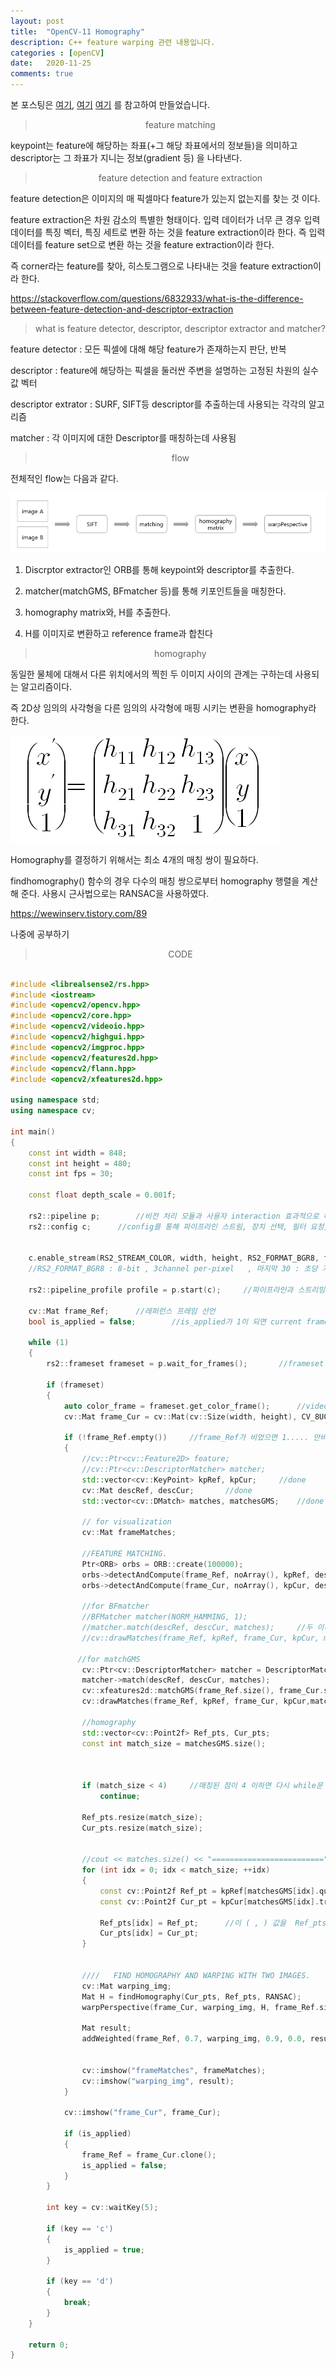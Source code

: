 ```yaml
---
layout: post
title:  "OpenCV-11 Homography"
description: C++ feature warping 관련 내용입니다.
categories : [openCV]
date:   2020-11-25
comments: true
---
```


본 포스팅은 [여기](https://ballentain.tistory.com/38), [여기](https://www.quora.com/What-is-feature-detector-descriptor-descriptor-extractor-and-matcher-in-computer-vision) [여기](https://wewinserv.tistory.com/89) 를 참고하여 만들었습니다.


<blockquote align="center"> feature matching  </blockquote>

keypoint는 feature에 해당하는 좌표(+그 해당 좌표에서의 정보들)을 의미하고 descriptor는 그 좌표가 지니는 정보(gradient 등) 을 나타낸다.


<blockquote align="center"> feature detection and feature extraction  </blockquote>
feature detection은 이미지의 매 픽셀마다 feature가 있는지 없는지를 찾는 것 이다.

feature extraction은 차원 감소의 특별한 형태이다. 입력 데이터가 너무 큰 경우 입력 데이터를 특징 벡터, 특징 세트로 변환 하는 것을 feature extraction이라 한다. 즉 입력 데이터를 feature set으로 변환 하는 것을 feature extraction이라 한다. 

즉 corner라는 feature를 찾아, 히스토그램으로 나타내는 것을 feature extraction이라 한다.

https://stackoverflow.com/questions/6832933/what-is-the-difference-between-feature-detection-and-descriptor-extraction

<blockquote align="center"> what is feature detector, descriptor, descriptor extractor and matcher?  </blockquote>

feature detector : 모든 픽셀에 대해 해당 feature가 존재하는지 판단, 반복

descriptor : feature에 해당하는 픽셀을 둘러싼 주변을 설명하는 고정된 차원의 실수값 벡터

descriptor extrator : SURF, SIFT등 descriptor를 추출하는데 사용되는 각각의 알고리즘

matcher : 각 이미지에 대한 Descriptor를 매칭하는데 사용됨

<blockquote align="center"> flow  </blockquote>

전체적인 flow는 다음과 같다.

![1](/assets/img/OpenCV/1126/1.PNG)

1. Discrptor extractor인 ORB를 통해 keypoint와 descriptor를 추출한다.

2. matcher(matchGMS, BFmatcher 등)를 통해 키포인트들을 매칭한다.

3. homography matrix와, H를 추출한다.

4.  H를 이미지로 변환하고 reference frame과 합친다


<blockquote align="center"> homography  </blockquote>

동일한 물체에 대해서 다른 위치에서의 찍힌 두 이미지 사이의 관계는 구하는데 사용되는 알고리즘이다. 

즉 2D상 임의의 사각형을 다른 임의의 사각형에 매핑 시키는 변환을 homography라 한다.

![1](/assets/img/OpenCV/1126/2.PNG)

Homography를 결정하기 위해서는 최소 4개의 매칭 쌍이 필요하다. 

findhomography() 함수의 경우 다수의 매칭 쌍으로부터 homography 행렬을 계산해 준다. 사용시 근사법으로는 RANSAC을 사용하였다.


https://wewinserv.tistory.com/89 

나중에 공부하기

<blockquote align="center"> CODE  </blockquote>

```cpp

#include <librealsense2/rs.hpp>
#include <iostream>
#include <opencv2/opencv.hpp>
#include <opencv2/core.hpp>
#include <opencv2/videoio.hpp>
#include <opencv2/highgui.hpp>
#include <opencv2/imgproc.hpp>
#include <opencv2/features2d.hpp>
#include <opencv2/flann.hpp>
#include <opencv2/xfeatures2d.hpp>

using namespace std;
using namespace cv;

int main()
{
    const int width = 848;
    const int height = 480;
    const int fps = 30;

    const float depth_scale = 0.001f;

    rs2::pipeline p;        //비전 처리 모듈과 사용자 interaction 효과적으로 해주기 위한 pipeline 선언
    rs2::config c;      //config를 통해 파이프라인 스트림, 장치 선택, 필터 요청, 기기의 파이프 라인 요구 사항과 충돌이 없는지 테스트 가능


    c.enable_stream(RS2_STREAM_COLOR, width, height, RS2_FORMAT_BGR8, fps);     //컬러 스트림 활성화, 
    //RS2_FORMAT_BGR8 : 8-bit , 3channel per-pixel   , 마지막 30 : 초당 가져오는 스트림 프레임

    rs2::pipeline_profile profile = p.start(c);     //파이프라인과 스트리밍 시작

    cv::Mat frame_Ref;      //레퍼런스 프레임 선언
    bool is_applied = false;        //is_applied가 1이 되면 current frame을 복사야여 freme_Ref에 담고 if (!frame_Ref.empty()) 문 동작

    while (1)
    {
        rs2::frameset frameset = p.wait_for_frames();       //frameset 객체 선언, 새 프레임세트를 사용할 수 있을 떄 까지 기다리기

        if (frameset)
        {
            auto color_frame = frameset.get_color_frame();      //video_frame으로 color_frame이란 객체 선언하여 컬러로 받음
            cv::Mat frame_Cur = cv::Mat(cv::Size(width, height), CV_8UC3, (void*)color_frame.get_data());       //color_frame을 M<at에 복사하여 가져옴

            if (!frame_Ref.empty())     //frame_Ref가 비었으면 1..... 안비었으면 이 문 들어옴
            {
                //cv::Ptr<cv::Feature2D> feature;
                //cv::Ptr<cv::DescriptorMatcher> matcher;
                std::vector<cv::KeyPoint> kpRef, kpCur;     //done
                cv::Mat descRef, descCur;       //done
                std::vector<cv::DMatch> matches, matchesGMS;    //done

                // for visualization
                cv::Mat frameMatches;
              
                //FEATURE MATCHING.
                Ptr<ORB> orbs = ORB::create(100000);
                orbs->detectAndCompute(frame_Ref, noArray(), kpRef, descRef);		//keypoint1, descriptor에 값 적재
                orbs->detectAndCompute(frame_Cur, noArray(), kpCur, descCur);

                //for BFmatcher
                //BFMatcher matcher(NORM_HAMMING, 1);
                //matcher.match(descRef, descCur, matches);		//두 이미지에서 최상의 일치를 얻음 (가장 일치하는것을 반환함), crossCheck
                //cv::drawMatches(frame_Ref, kpRef, frame_Cur, kpCur, matches, frameMatches);

               //for matchGMS
                cv::Ptr<cv::DescriptorMatcher> matcher = DescriptorMatcher::create("BruteForce-Hamming");         //done
                matcher->match(descRef, descCur, matches);
                cv::xfeatures2d::matchGMS(frame_Ref.size(), frame_Cur.size(), kpRef, kpCur, matches, matchesGMS, 0, 0, 6.0);
                cv::drawMatches(frame_Ref, kpRef, frame_Cur, kpCur,matchesGMS, frameMatches);

                //homography
                std::vector<cv::Point2f> Ref_pts, Cur_pts;
                const int match_size = matchesGMS.size();
                
              

                if (match_size < 4)     //매칭된 점이 4 이하면 다시 while문 처음으로 들어감
                    continue;

                Ref_pts.resize(match_size);
                Cur_pts.resize(match_size);
                                

                //cout << matches.size() << "=========================" << kpRef.size() << "=========================" << kpCur.size()  << "=========================" << matchesGMS.size() << endl;
                for (int idx = 0; idx < match_size; ++idx)
                {
                    const cv::Point2f Ref_pt = kpRef[matchesGMS[idx].queryIdx].pt;     //그 idx에 해당하는 kpRef의 값 가져와서 ( , ) 에 담음
                    const cv::Point2f Cur_pt = kpCur[matchesGMS[idx].trainIdx].pt;
                
                    Ref_pts[idx] = Ref_pt;      //이 ( , ) 값을  Ref_pts[idx]에 차곡차곡 저장
                    Cur_pts[idx] = Cur_pt;
                }
                
                
                ////   FIND HOMOGRAPHY AND WARPING WITH TWO IMAGES.
                cv::Mat warping_img;
                Mat H = findHomography(Cur_pts, Ref_pts, RANSAC);       //H에 각 인자들을 통해 구한 element를 갖는 행렬을 담는다
                warpPerspective(frame_Cur, warping_img, H, frame_Ref.size());       //warping_img에 H에 의해 변환된 frame_Cur 를 담는다. output은 frame_Ref.size())의 dsize을 갖는다.

                Mat result;
                addWeighted(frame_Ref, 0.7, warping_img, 0.9, 0.0, result);     //scale 하여 더한 후 result에 담음


                cv::imshow("frameMatches", frameMatches);
                cv::imshow("warping_img", result);
            }

            cv::imshow("frame_Cur", frame_Cur);

            if (is_applied)
            {
                frame_Ref = frame_Cur.clone();
                is_applied = false;
            }
        }

        int key = cv::waitKey(5);

        if (key == 'c')
        {
            is_applied = true;
        }

        if (key == 'd')
        {
            break;
        }
    }

    return 0;
}

```